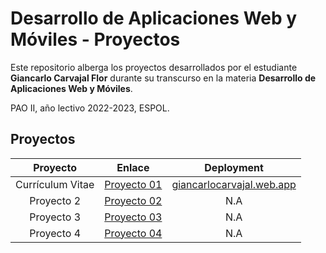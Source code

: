 # Desarrollo de Aplicaciones Web y Móviles - Proyectos
Este repositorio alberga los proyectos desarrollados por el estudiante **Giancarlo Carvajal Flor** durante su transcurso en la materia **Desarrollo de Aplicaciones Web y Móviles**. 

PAO II, año lectivo 2022-2023, ESPOL.
## Proyectos
| Proyecto      | Enlace | Deployment |
| :-----------: | :--: |:--:|
| Currículum Vitae   | [Proyecto 01](proyecto01) |[giancarlocarvajal.web.app](https://giancarlocarvajal.web.app)|
| Proyecto 2   | [Proyecto 02](proyecto02) |N.A|
| Proyecto 3   | [Proyecto 03](proyecto03) |N.A|
| Proyecto 4   | [Proyecto 04](proyecto04) |N.A|
